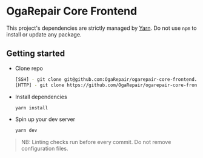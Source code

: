 # OgaRepair Core Frontend

This project's dependencies are strictly managed by [Yarn](https://yarnpkg.com). Do not use `npm` to install or update any package.

## Getting started
- Clone repo

  ```bash
  [SSH] - git clone git@github.com:OgaRepair/ogarepair-core-frontend.git
  [HTTP] - git clone https://github.com/OgaRepair/ogarepair-core-frontend.git
  ```

- Install dependencies

  ```bash
  yarn install
  ```

- Spin up your dev server

  ```bash
  yarn dev
  ```

> NB: Linting checks run before every commit. Do not remove configuration files.

